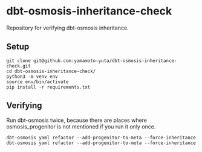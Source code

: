 # dbt-osmosis-inheritance-check

Repository for verifying dbt-osmosis inheritance.

## Setup

```
git clone git@github.com:yamamoto-yuta/dbt-osmosis-inheritance-check.git
cd dbt-osmosis-inheritance-check/
python3 -m venv env
source env/bin/activate
pip install -r requirements.txt
```

## Verifying

Run dbt-osmosis twice, because there are places where osmosis_progenitor is not mentioned if you run it only once.

```
dbt-osmosis yaml refactor --add-progenitor-to-meta --force-inheritance
dbt-osmosis yaml refactor --add-progenitor-to-meta --force-inheritance
```
